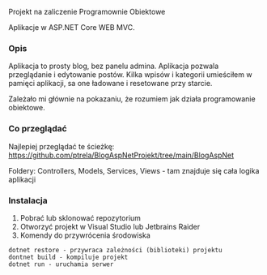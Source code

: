 Projekt na zaliczenie Programownie Obiektowe

Aplikacje w ASP.NET Core WEB MVC.

### Opis

Aplikacja to prosty blog, bez panelu admina.
Aplikacja pozwala przeglądanie i edytowanie postów.
Kilka wpisów i kategorii umieściłem w pamięci aplikacji,
sa one ładowane i resetowane przy starcie.

Zależało mi głównie na pokazaniu, że rozumiem jak działa programowanie obiektowe.

### Co przeglądać

Najlepiej przeglądać te ścieżkę:
https://github.com/ptrela/BlogAspNetProjekt/tree/main/BlogAspNet

Foldery: Controllers, Models, Services, Views - tam znajduje się cała logika aplikacji

### Instalacja

1. Pobrać lub sklonować repozytorium
2. Otworzyć projekt w Visual Studio lub Jetbrains Raider
3. Komendy do przywrócenia środowiska
```
dotnet restore - przywraca zależności (biblioteki) projektu
dontnet build - kompiluje projekt
dotnet run - uruchamia serwer
```
